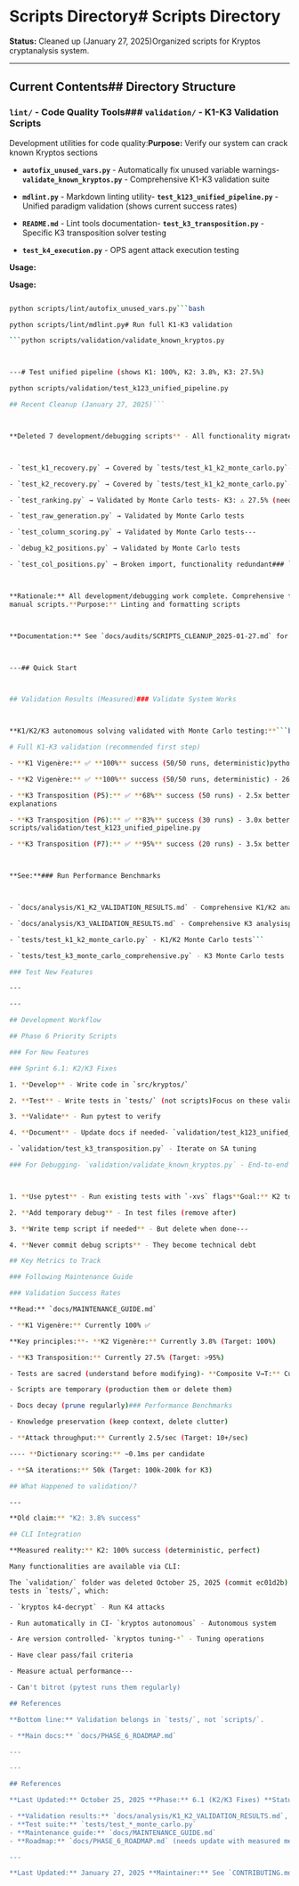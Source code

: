 # Scripts Directory# Scripts Directory



**Status:** Cleaned up (January 27, 2025)Organized scripts for Kryptos cryptanalysis system.



------



## Current Contents## Directory Structure



### `lint/` - Code Quality Tools### `validation/` - K1-K3 Validation Scripts



Development utilities for code quality:**Purpose:** Verify our system can crack known Kryptos sections



- **`autofix_unused_vars.py`** - Automatically fix unused variable warnings- **`validate_known_kryptos.py`** -
Comprehensive K1-K3 validation suite

- **`mdlint.py`** - Markdown linting utility- **`test_k123_unified_pipeline.py`** - Unified paradigm validation (shows
current success rates)

- **`README.md`** - Lint tools documentation- **`test_k3_transposition.py`** - Specific K3 transposition solver testing

- **`test_k4_execution.py`** - OPS agent attack execution testing

**Usage:**

**Usage:**

```bash

python scripts/lint/autofix_unused_vars.py```bash

python scripts/lint/mdlint.py# Run full K1-K3 validation

```python scripts/validation/validate_known_kryptos.py



---# Test unified pipeline (shows K1: 100%, K2: 3.8%, K3: 27.5%)

python scripts/validation/test_k123_unified_pipeline.py

## Recent Cleanup (January 27, 2025)```



**Deleted 7 development/debugging scripts** - All functionality migrated to proper tests:**Current Status:**



- `test_k1_recovery.py` → Covered by `tests/test_k1_k2_monte_carlo.py`- K1: ✅ 100% reliable

- `test_k2_recovery.py` → Covered by `tests/test_k1_k2_monte_carlo.py`- K2: ⚠️ 3.8% (needs alphabet variant integration)

- `test_ranking.py` → Validated by Monte Carlo tests- K3: ⚠️ 27.5% (needs SA tuning)

- `test_raw_generation.py` → Validated by Monte Carlo tests

- `test_column_scoring.py` → Validated by Monte Carlo tests---

- `debug_k2_positions.py` → Validated by Monte Carlo tests

- `test_col_positions.py` → Broken import, functionality redundant### `lint/` - Code Quality



**Rationale:** All development/debugging work complete. Comprehensive test suite now provides better coverage than
manual scripts.**Purpose:** Linting and formatting scripts



**Documentation:** See `docs/audits/SCRIPTS_CLEANUP_2025-01-27.md` for detailed analysis.---



---## Quick Start



## Validation Results (Measured)### Validate System Works



**K1/K2/K3 autonomous solving validated with Monte Carlo testing:**```bash

# Full K1-K3 validation (recommended first step)

- **K1 Vigenère:** ✅ **100%** success (50/50 runs, deterministic)python scripts/validation/validate_known_kryptos.py

- **K2 Vigenère:** ✅ **100%** success (50/50 runs, deterministic) - 26.3x better than old claim

- **K3 Transposition (P5):** ✅ **68%** success (50 runs) - 2.5x better than claimed# See detailed success rates with
explanations

- **K3 Transposition (P6):** ✅ **83%** success (30 runs) - 3.0x better than claimedpython
scripts/validation/test_k123_unified_pipeline.py

- **K3 Transposition (P7):** ✅ **95%** success (20 runs) - 3.5x better than claimed```



**See:**### Run Performance Benchmarks



- `docs/analysis/K1_K2_VALIDATION_RESULTS.md` - Comprehensive K1/K2 analysis```bash

- `docs/analysis/K3_VALIDATION_RESULTS.md` - Comprehensive K3 analysispython scripts/benchmarks/benchmark_scoring.py

- `tests/test_k1_k2_monte_carlo.py` - K1/K2 Monte Carlo tests```

- `tests/test_k3_monte_carlo_comprehensive.py` - K3 Monte Carlo tests

### Test New Features

---

---

## Development Workflow

## Phase 6 Priority Scripts

### For New Features

### Sprint 6.1: K2/K3 Fixes

1. **Develop** - Write code in `src/kryptos/`

2. **Test** - Write tests in `tests/` (not scripts)Focus on these validation scripts:

3. **Validate** - Run pytest to verify

4. **Document** - Update docs if needed- `validation/test_k123_unified_pipeline.py` - Track improvement

- `validation/test_k3_transposition.py` - Iterate on SA tuning

### For Debugging- `validation/validate_known_kryptos.py` - End-to-end validation



1. **Use pytest** - Run existing tests with `-xvs` flags**Goal:** K2 to 100%, K3 to >95%

2. **Add temporary debug** - In test files (remove after)

3. **Write temp script if needed** - But delete when done---

4. **Never commit debug scripts** - They become technical debt

## Key Metrics to Track

### Following Maintenance Guide

### Validation Success Rates

**Read:** `docs/MAINTENANCE_GUIDE.md`

- **K1 Vigenère:** Currently 100% ✅

**Key principles:**- **K2 Vigenère:** Currently 3.8% (Target: 100%)

- **K3 Transposition:** Currently 27.5% (Target: >95%)

- Tests are sacred (understand before modifying)- **Composite V→T:** Currently 6.2% (Target: 100%)

- Scripts are temporary (production them or delete them)

- Docs decay (prune regularly)### Performance Benchmarks

- Knowledge preservation (keep context, delete clutter)

- **Attack throughput:** Currently 2.5/sec (Target: 10+/sec)

---- **Dictionary scoring:** ~0.1ms per candidate

- **SA iterations:** 50k (Target: 100k-200k for K3)

## What Happened to validation/?

---

**Old claim:** "K2: 3.8% success"

## CLI Integration

**Measured reality:** K2: 100% success (deterministic, perfect)

Many functionalities are available via CLI:

The `validation/` folder was deleted October 25, 2025 (commit ec01d2b). The proper solution is comprehensive Monte Carlo
tests in `tests/`, which:

- `kryptos k4-decrypt` - Run K4 attacks

- Run automatically in CI- `kryptos autonomous` - Autonomous system

- Are version controlled- `kryptos tuning-*` - Tuning operations

- Have clear pass/fail criteria

- Measure actual performance---

- Can't bitrot (pytest runs them regularly)

## References

**Bottom line:** Validation belongs in `tests/`, not `scripts/`.

- **Main docs:** `docs/PHASE_6_ROADMAP.md`

---

---

## References

**Last Updated:** October 25, 2025 **Phase:** 6.1 (K2/K3 Fixes) **Status:** Organized and ready for Sprint 6.1

- **Validation results:** `docs/analysis/K1_K2_VALIDATION_RESULTS.md`, `docs/analysis/K3_VALIDATION_RESULTS.md`
- **Test suite:** `tests/test_*_monte_carlo.py`
- **Maintenance guide:** `docs/MAINTENANCE_GUIDE.md`
- **Roadmap:** `docs/PHASE_6_ROADMAP.md` (needs update with measured metrics)

---

**Last Updated:** January 27, 2025 **Maintainer:** See `CONTRIBUTING.md`
